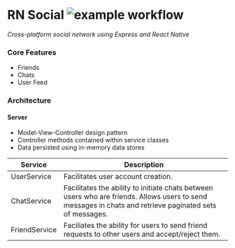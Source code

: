 # RN Social ![example workflow](https://github.com/danielfamiyeh/rn-social/actions/workflows/node.js.yml/badge.svg)

<i>Cross-platform social network using Express and React Native</i>

### Core Features

- Friends
- Chats
- User Feed

### Architecture

<!-- #### Client -->

#### Server

- Model-View-Controller design pattern
- Controller methods contained within service classes
- Data persisted using in-memory data stores

| Service       | Description                                                                                                                                              |
| ------------- | -------------------------------------------------------------------------------------------------------------------------------------------------------- |
| UserService   | Facilitates user account creation.                                                                                                                       |
| ChatService   | Facilitates the ability to initiate chats between users who are friends. Allows users to send messages in chats and retrieve paginated sets of messages. |
| FriendService | Faciliates the ability for users to send friend requests to other users and accept/reject them.                                                          |

<!-- ##### Models

##### Controllers

##### Routes -->
